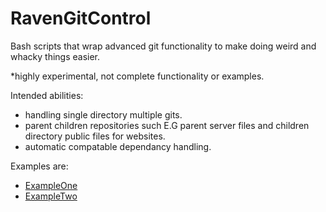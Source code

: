 # RavenGitControl
Bash scripts that wrap advanced git functionality to make doing weird and whacky things easier.

*highly experimental, not complete functionality or examples.

Intended abilities:
- handling single directory multiple gits.
- parent children repositories such E.G parent server files and children directory public files for websites.
- automatic compatable dependancy handling.

Examples are:
- [ExampleOne](https://github.com/DreamingRaven/GitControlExampleOne)
- [ExampleTwo](https://github.com/DreamingRaven/GitControlExampleTwo)